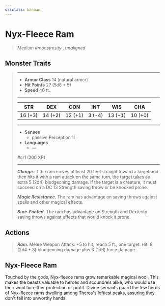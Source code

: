 ```yaml
---
cssclass: kanban
---
```


# Nyx-Fleece Ram
>*Medium #monstrosity , unaligned*
## Monster Traits
>___
>- **Armor Class** 14 (natural armor)
>- **Hit Points** 27 (5d8 + 5)
>- **Speed** 40 ft.
>___
>|STR|DEX|CON|INT|WIS|CHA|
>|:---:|:---:|:---:|:---:|:---:|:---:|
>|16 (+3)|14 (+2)|12 (+1)|3 (-4)|13 (+1)|10 (+0)|
>___
>- **Senses**
>	 - passive Perception 11
>- **Languages**
>	 - —
>
> #cr1 (200 XP)
>___
>***Charge.*** If the ram moves at least 20 feet straight toward a target and then hits it with a ram attack on the same turn, the target takes an extra 5 (2d4) bludgeoning damage. If the target is a creature, it must succeed on a DC 13 Strength saving throw or be knocked prone.  
>
>***Magic Resistance.*** The ram has advantage on saving throws against spells and other magical effects.  
>
>***Sure-Footed.*** The ram has advantage on Strength and Dexterity saving throws against effects that would knock it prone.  
>
## Actions
>***Ram.*** Melee Weapon Attack: +5 to hit, reach 5 ft., one target. Hit: 8 (2d4 + 3) bludgeoning damage plus 3 (1d6) force damage.
## Nyx-Fleece Ram
Touched by the gods, Nyx-fleece rams grow remarkable magical wool. This makes the beasts valuable to heroes and scoundrels alike, who would use their wool for either protection or profit. Divine servants guard the few herds of Nyx-fleece rams dwelling among Theros's loftiest peaks, assuring they don't fall into unworthy hands.
